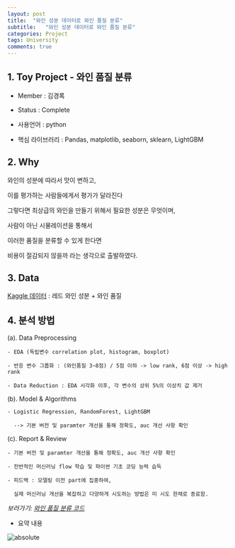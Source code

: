 ```yaml
---
layout: post
title:  "와인 성분 데이터로 와인 품질 분류"
subtitle:   "와인 성분 데이터로 와인 품질 분류"
categories: Project
tags: University
comments: true
---
```


## 1. Toy Project - 와인 품질 분류

  - Member : 김경록

  - Status : Complete

  - 사용언어 : python 
  
  - 핵심 라이브러리 : Pandas, matplotlib, seaborn, sklearn, LightGBM

## 2. Why

와인의 성분에 따라서 맛이 변하고, 

이를 평가하는 사람들에게서 평가가 달라진다

그렇다면 최상급의 와인을 만들기 위해서 필요한 성분은 무엇이며,

사람이 아닌 시물레이션을 통해서 

이러한 품질을 분류할 수 있게 한다면

비용이 절감되지 않을까 라는 생각으로 출발하였다.

## 3. Data

[Kaggle 데이터](https://www.kaggle.com/uciml/red-wine-quality-cortez-et-al-2009) : 레드 와인 성분 + 와인 품질

## 4. 분석 방법

(a). Data Preprocessing

	- EDA (독립변수 correlation plot, histogram, boxplot)

	- 반응 변수 그룹화 : (와인품질 3~8점) / 5점 이하 -> low rank, 6점 이상 -> high rank

	- Data Reduction : EDA 시각화 이후, 각 변수의 상위 5%의 이상치 값 제거

(b). Model & Algorithms

	- Logistic Regression, RandomForest, LightGBM

	  --> 기본 버전 및 paramter 개선을 통해 정확도, auc 개선 사항 확인

(c). Report & Review

	- 기본 버전 및 paramter 개선을 통해 정확도, auc 개선 사항 확인

	- 전반적인 머신러닝 flow 학습 및 파이썬 기초 코딩 능력 습득

	- 피드백 : 모델링 이전 part에 집중하여, 
	
	  실제 머신러닝 개선을 복잡하고 다양하게 시도하는 방법은 미 시도 한채로 종료함.
		
*보러가기: [와인 품질 분류 코드](https://github.com/bluemumin/wine_quality_classfication/blob/master/wine_quality_simple_classfication.ipynb)*

- 요약 내용

<img data-action="zoom" src='{{ "/assets/img/wine/summary.png" | relative_url }}' alt='absolute'>
